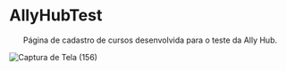 # AllyHubTest

<p align="center">Página de cadastro de cursos desenvolvida para o teste da Ally Hub.</p>

![Captura de Tela (156)](https://user-images.githubusercontent.com/79586479/125141382-5270e980-e0eb-11eb-9b73-efb8fe96e128.png)
